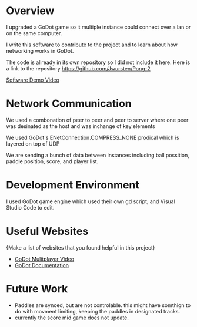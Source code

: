 # Overview

I upgraded a GoDot game so it multiple instance could connect over a lan or on the same computer.

I write this software to contribute to the project and to learn about how networking works in GoDot.

The code is allready in its own repository so I did not include it here. Here is a link to the repository 
https://github.com/Jwursten/Pong-2

[Software Demo Video](https://youtu.be/uLYSkbAizGI)

# Network Communication

We used a combonation of peer to peer and peer to server where one peer was desinated as the host and was inchange of key elements

We used GoDot's ENetConnection.COMPRESS_NONE prodical which is layered on top of UDP

We are sending a bunch of data between instances including ball possition, paddle position, score, and player list.

# Development Environment

I used GoDot game engine which used their own gd script, and Visual Studio Code to edit.

# Useful Websites

{Make a list of websites that you found helpful in this project}
* [GoDot Mulitplayer Video](https://youtu.be/e0JLO_5UgQo?si=pSRFsSxWD0kp0cik)
* [GoDot Documentation](https://docs.godotengine.org/en/stable/)

# Future Work

* Paddles are synced, but are not controlable. this might have somthign to do with movment limiting, keeping the paddles in designated tracks.
* currently the score mid game does not update.
